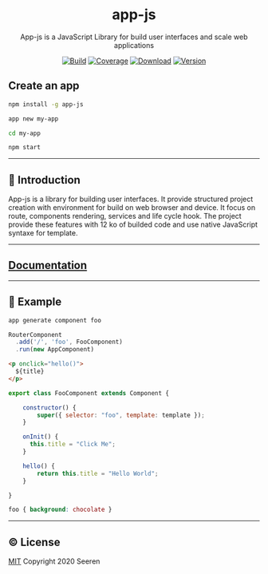 <h1 align="center">app-js</h2>

<p align="center">
App-js is a JavaScript Library for build user interfaces and scale web applications
</p>

<p align="center">
<a href="https://travis-ci.org/seeren/app-js) 
"><img src="https://travis-ci.org/seeren/app-js.svg?branch=master" alt="Build"></a>
<a href="https://coveralls.io/github/seeren/app-js?branch=master"><img src="https://coveralls.io/repos/github/seeren/app-js/badge.svg?branch=master" alt="Coverage"></a>
<a href="https://www.npmjs.com/package/app-js"><img src="https://img.shields.io/npm/dt/app-js.svg" alt="Download"></a>
<a href="https://www.npmjs.com/package/app-js"><img src="https://img.shields.io/npm/v/app-js.svg" alt="Version"></a>
</p>

## Create an app

```bash
npm install -g app-js
```

```bash
app new my-app
```

```bash
cd my-app
```

```bash
npm start
```

___

## 📄 Introduction

App-js is a library for building user interfaces. It provide structured project creation with environment for build on web browser and device. It focus on route, components rendering, services and life cycle hook. The project provide these features with 12 ko of builded code and use native JavaScript syntaxe for template.

___

##  [Documentation](https://github.com/seeren/app-js/wiki/App-js)

___

## 🌱 Example

```bash
app generate component foo
```

```js
RouterComponent
  .add('/', 'foo', FooComponent)
  .run(new AppComponent)
```

```html
<p onclick="hello()">
  ${title}
</p>
```

```js
export class FooComponent extends Component {

    constructor() {
        super({ selector: "foo", template: template });
    }

    onInit() {
      this.title = "Click Me";
    }

    hello() {
        return this.title = "Hello World";
    }

}
```

```scss
foo { background: chocolate }
```

___

## ©️ License

[MIT](LICENSE) Copyright 2020 Seeren
